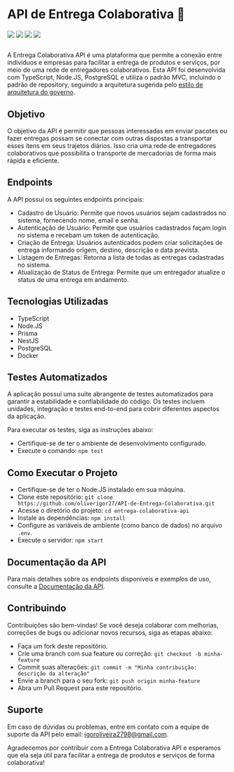 # API de Entrega Colaborativa 📨

<div align="left">
    <img align="center" src="https://img.shields.io/badge/PostgreSQL-316192?style=for-the-badge&logo=postgresql&logoColor=white">
    <img align="center" src="https://img.shields.io/badge/Express.js-404D59?style=for-the-badge">
    <img align="center" src="https://img.shields.io/badge/TypeScript-007ACC?style=for-the-badge&logo=typescript&logoColor=white">
    <img align="center" src="https://img.shields.io/badge/Prisma-3982CE?style=for-the-badge&logo=Prisma&logoColor=white">
</div>

<br />

A Entrega Colaborativa API é uma plataforma que permite a conexão entre indivíduos e empresas para facilitar a entrega de produtos e serviços, por meio de uma rede de entregadores colaborativos. Esta API foi desenvolvida com TypeScript, Node.JS, PostgreSQL e utiliza o padrão MVC, incluindo o padrão de repository, seguindo a arquitetura sugerida pelo [estilo de arquitetura do governo](https://wiki-coatic.saude.gov.br/backend-node).

## Objetivo

O objetivo da API é permitir que pessoas interessadas em enviar pacotes ou fazer entregas possam se conectar com outras dispostas a transportar esses itens em seus trajetos diários. Isso cria uma rede de entregadores colaborativos que possibilita o transporte de mercadorias de forma mais rápida e eficiente.

## Endpoints

A API possui os seguintes endpoints principais:

- Cadastro de Usuário: Permite que novos usuários sejam cadastrados no sistema, fornecendo nome, email e senha.
- Autenticação de Usuário: Permite que usuários cadastrados façam login no sistema e recebam um token de autenticação.
- Criação de Entrega: Usuários autenticados podem criar solicitações de entrega informando origem, destino, descrição e data prevista.
- Listagem de Entregas: Retorna a lista de todas as entregas cadastradas no sistema.
- Atualização de Status de Entrega: Permite que um entregador atualize o status de uma entrega em andamento.

## Tecnologias Utilizadas

- TypeScript
- Node.JS
- Prisma
- NestJS
- PostgreSQL
- Docker

## Testes Automatizados

A aplicação possui uma suite abrangente de testes automatizados para garantir a estabilidade e confiabilidade do código. Os testes incluem unidades, integração e testes end-to-end para cobrir diferentes aspectos da aplicação.

Para executar os testes, siga as instruções abaixo:

- Certifique-se de ter o ambiente de desenvolvimento configurado.
- Execute o comando: `npm test`

## Como Executar o Projeto

- Certifique-se de ter o Node.JS instalado em sua máquina.
- Clone este repositório: `git clone https://github.com/oliverigor27/API-de-Entrega-Colaborativa.git`
- Acesse o diretório do projeto: `cd entrega-colaborativa-api`
- Instale as dependências: `npm install`
- Configure as variáveis de ambiente (como banco de dados) no arquivo `.env`.
- Execute o servidor: `npm start`

## Documentação da API

Para mais detalhes sobre os endpoints disponíveis e exemplos de uso, consulte a [Documentação da API](link_para_documentacao).

## Contribuindo

Contribuições são bem-vindas! Se você deseja colaborar com melhorias, correções de bugs ou adicionar novos recursos, siga as etapas abaixo:

- Faça um fork deste repositório.
- Crie uma branch com sua feature ou correção: `git checkout -b minha-feature`
- Commit suas alterações: `git commit -m "Minha contribuição: descrição da alteração"`
- Envie a branch para o seu fork: `git push origin minha-feature`
- Abra um Pull Request para este repositório.

## Suporte

Em caso de dúvidas ou problemas, entre em contato com a equipe de suporte da API pelo email: igoroliveira2798@gmail.com.

Agradecemos por contribuir com a Entrega Colaborativa API e esperamos que ela seja útil para facilitar a entrega de produtos e serviços de forma colaborativa!
